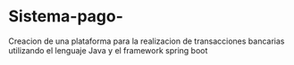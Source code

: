 # Sistema-pago-
Creacion de una plataforma para la realizacion de transacciones bancarias utilizando el lenguaje Java y el framework spring boot 

